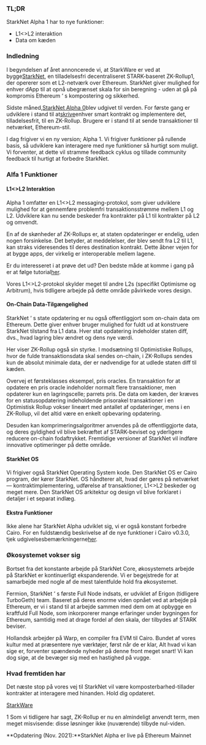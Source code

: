 ### TL;DR

StarkNet Alpha 1 har to nye funktioner:

* L1<>L2 interaktion
* Data om kæden

### Indledning

I begyndelsen af året annoncerede vi, at StarkWare er ved at bygge[StarkNet](https://starkware.co/product/starknet/), en tilladelsesfri decentraliseret STARK-baseret ZK-Rollup1, der opererer som et L2-netværk over Ethereum. StarkNet giver mulighed for enhver dApp til at opnå ubegrænset skala for sin beregning - uden at gå på kompromis Ethereum ‘ s kompostering og sikkerhed.

Sidste måned,[StarkNet Alpha 0](https://medium.com/starkware/starknet-planets-alpha-on-ropsten-e7494929cb95)blev udgivet til verden. For første gang er udviklere i stand til at[skrive](https://kobi.one/2021/07/14/stardrop.html)enhver smart kontrakt og implementere det, tilladelsesfrit, til en ZK-Rollup. Brugere er i stand til at sende transaktioner til netværket, Ethereum-stil.

I dag frigiver vi en ny version; Alpha 1. Vi frigiver funktioner på rullende basis, så udviklere kan interagere med nye funktioner så hurtigt som muligt. Vi forventer, at dette vil stramme feedback cyklus og tillade community feedback til hurtigt at forbedre StarkNet.

### **Alfa 1 Funktioner**

#### L1<>L2 Interaktion

Alpha 1 omfatter en L1<>L2 messaging-protokol, som giver udviklere mulighed for at gennemføre problemfri transaktionsstrømme mellem L1 og L2. Udviklere kan nu sende beskeder fra kontrakter på L1 til kontrakter på L2 og omvendt.

En af de skønheder af ZK-Rollups er, at staten opdateringer er endelig, uden nogen forsinkelse. Det betyder, at meddelelser, der blev sendt fra L2 til L1, kan straks videresendes til deres destination kontrakt. Dette åbner vejen for at bygge apps, der virkelig er interoperable mellem lagene.

Er du interesseret i at prøve det ud? Den bedste måde at komme i gang på er at følge tutorial[her](https://www.cairo-lang.org/docs/hello_starknet/l1l2.html).

Vores L1<>L2-protokol skylder meget til andre L2s (specifikt Optimisme og Arbitrum), hvis tidligere arbejde på dette område påvirkede vores design.

#### On-Chain Data-Tilgængelighed

StarkNet ‘ s state opdatering er nu også offentliggjort som on-chain data om Ethereum. Dette giver enhver bruger mulighed for fuldt ud at konstruere StarkNet tilstand fra L1 data. Hver stat opdatering indeholder staten diff, dvs., hvad lagring blev ændret og dens nye værdi.

Her viser ZK-Rollup også sin styrke. I modsætning til Optimistiske Rollups, hvor de fulde transaktionsdata skal sendes on-chain, i ZK-Rollups sendes kun de absolut minimale data, der er nødvendige for at udlede staten diff til kæden.

Overvej et førsteklasses eksempel, pris oracles. En transaktion for at opdatere en pris oracle indeholder normalt flere transaktioner, men opdaterer kun en lagringscelle; parrets pris. De data om kæden, der kræves for en statusopdatering indeholdende prisorakel transaktioner i en Optimistisk Rollup vokser lineært med antallet af opdateringer, mens i en ZK-Rollup, vil det altid være en enkelt opbevaring opdatering.

Desuden kan komprimeringsalgoritmer anvendes på de offentliggjorte data, og deres gyldighed vil blive bekræftet af STARK-beviset og yderligere reducere on-chain fodaftrykket. Fremtidige versioner af StarkNet vil indføre innovative optimeringer på dette område.

#### StarkNet OS

Vi frigiver også StarkNet Operating System kode. Den StarkNet OS er Cairo program, der kører StarkNet. OS håndterer alt, hvad der gøres på netværket — kontraktimplementering, udførelse af transaktioner, L1<>L2 beskeder og meget mere. Den StarkNet OS arkitektur og design vil blive forklaret i detaljer i et separat indlæg.

#### Ekstra Funktioner

Ikke alene har StarkNet Alpha udviklet sig, vi er også konstant forbedre Cairo. For en fuldstændig beskrivelse af de nye funktioner i Cairo v0.3.0, tjek udgivelsesbemærkningerne[her](https://github.com/starkware-libs/cairo-lang/releases/tag/v0.3.0).

### Økosystemet vokser sig

Bortset fra det konstante arbejde på StarkNet Core, økosystemets arbejde på StarkNet er kontinuerligt ekspanderende. Vi er begejstrede for at samarbejde med nogle af de mest talentfulde hold fra økosystemet.

Fermion, StarkNet ‘ s første Full Node indsats, er udviklet af Erigon (tidligere TurboGeth) team. Baseret på deres enorme viden opnået ved at arbejde på Ethereum, er vi i stand til at arbejde sammen med dem om at opbygge en kraftfuld Full Node, som inkorporerer mange erfaringer under bygningen for Ethereum, samtidig med at drage fordel af den skala, der tilbydes af STARK beviser.

Hollandsk arbejder på Warp, en compiler fra EVM til Cairo. Bundet af vores kultur med at præsentere nye værktøjer, først når de er klar, Alt hvad vi kan sige er, forventer spændende nyheder på denne front meget snart! Vi kan dog sige, at de bevæger sig med en hastighed på vugge.

### Hvad fremtiden har

Det næste stop på vores vej til StarkNet vil være komposterbarhed-tillader kontrakter at interagere med hinanden. Hold dig opdateret.

[StarkWare](https://starkware.co/)

1 Som vi tidligere har sagt, ZK-Rollup er nu en almindeligt anvendt term, men meget misvisende: disse løsninger ikke (nuværende) tilbyde nul-viden.

**Opdatering (Nov. 2021):**StarkNet Alpha er live på Ethereum Mainnet
